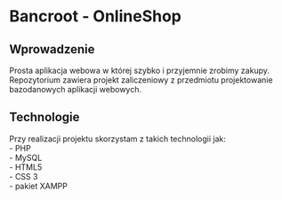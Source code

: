 # Bancroot - OnlineShop


<h2>Wprowadzenie</h2>
Prosta aplikacja webowa w której szybko i przyjemnie zrobimy zakupy. </br>
Repozytorium zawiera projekt zaliczeniowy z przedmiotu projektowanie bazodanowych aplikacji webowych. </br> 
<h2>Technologie</h2>
Przy realizacji projektu skorzystam z takich technologii jak: </br>
- PHP </br>
- MySQL </br>
- HTML5 </br>
- CSS 3 </br>
- pakiet XAMPP </br>
